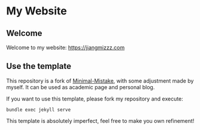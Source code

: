 # My Website
## Welcome
Welcome to my website: https://jiangmizzz.com

## Use the template
This repository is a fork of [Minimal-Mistake](https://mmistakes.github.io/minimal-mistakes/), with some adjustment made by myself. It can be used as academic page and personal blog.

If you want to use this template, please fork my repository and execute: 
```terminal
bundle exec jekyll serve
```
This template is absolutely imperfect, feel free to make you own refinement!

